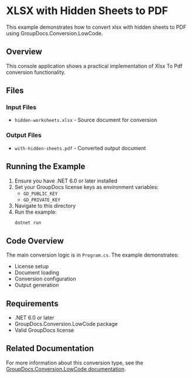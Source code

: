 # XLSX with Hidden Sheets to PDF

This example demonstrates how to convert xlsx with hidden sheets to PDF using GroupDocs.Conversion.LowCode.

## Overview

This console application shows a practical implementation of Xlsx To Pdf conversion functionality.

## Files

### Input Files
- `hidden-worksheets.xlsx` - Source document for conversion

### Output Files
- `with-hidden-sheets.pdf` - Converted output document

## Running the Example

1. Ensure you have .NET 6.0 or later installed
2. Set your GroupDocs license keys as environment variables:
   - `GD_PUBLIC_KEY`
   - `GD_PRIVATE_KEY`
3. Navigate to this directory
4. Run the example:
   ```bash
   dotnet run
   ```

## Code Overview

The main conversion logic is in `Program.cs`. The example demonstrates:
- License setup
- Document loading
- Conversion configuration
- Output generation

## Requirements

- .NET 6.0 or later
- GroupDocs.Conversion.LowCode package
- Valid GroupDocs license

## Related Documentation

For more information about this conversion type, see the [GroupDocs.Conversion.LowCode documentation](https://docs.groupdocs.net/conversion/developer-guide/using-xlsx-to-pdf-converter/).
